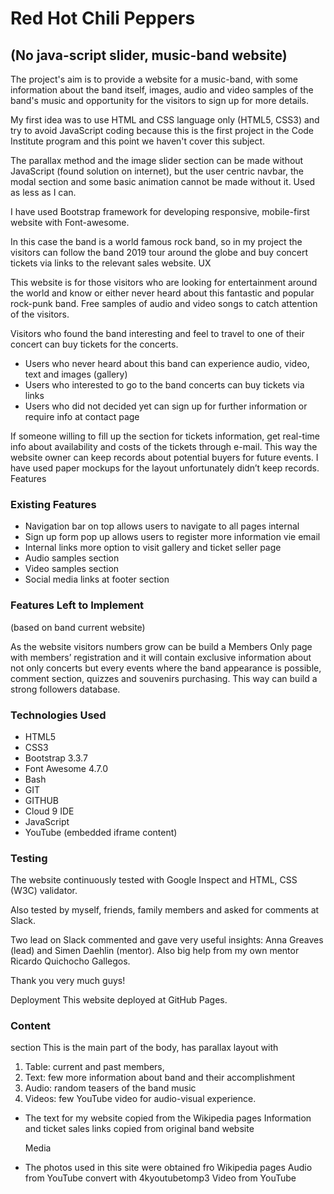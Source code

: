 # Red Hot Chili Peppers

## (No java-script slider, music-band website)

The project's aim is to provide a website for a music-band, with some information about the band itself, images, audio and video samples of the band's music and opportunity for the visitors to sign up for more details.

My first idea was to use HTML and CSS language only (HTML5, CSS3) and try to avoid JavaScript coding because this is the first project in the Code Institute program and this point we haven't cover this subject. 

The parallax method and the image slider section can be made without JavaScript (found solution on internet), but the user centric navbar, the modal section and some basic animation cannot be made without it. 
Used as less as I can.

I have used Bootstrap framework for developing responsive, mobile-first website with Font-awesome.

In this case the band is a world famous rock band, so in my project the visitors can follow the band 2019 tour around the globe and buy concert tickets via links to the relevant sales website.
UX

This website is for those visitors who are looking for entertainment around the world and know or either never heard about this fantastic and popular rock-punk band. Free samples of audio and video songs to catch attention of the visitors. 

Visitors who found the band interesting and feel to travel to one of their concert can  buy tickets for the concerts.

+ Users who never heard about this band can experience audio, video, text and images (gallery)
+ Users who interested to go to the band concerts can buy tickets via links
+ Users who did not decided yet can sign up for further information or require info at contact page

If someone willing to fill up the section for tickets information, get real-time info about availability and costs of the tickets through e-mail. This way the website owner can keep records about potential buyers for future events.
I have used paper mockups for the layout unfortunately didn’t keep records.
Features

### Existing Features

+ Navigation bar on top allows users to navigate to all pages internal
+ Sign up form pop up allows users to register more information vie email
+ Internal links more option to visit gallery and ticket seller page
+ Audio samples section
+ Video samples section
+ Social media links at footer section

### Features Left to Implement 

(based on band current website)

As the website visitors numbers grow can be build a Members Only page with members’ registration
and it will contain exclusive information about not only concerts but every events where the band appearance is possible,
comment section, quizzes and souvenirs purchasing. 
This way can build a strong followers database.

### Technologies Used

+ HTML5
+ CSS3
+ Bootstrap 3.3.7
+ Font Awesome 4.7.0
+ Bash
+ GIT
+ GITHUB
+ Cloud 9 IDE
+ JavaScript
+ YouTube (embedded iframe content)

### Testing

The website continuously tested with 
Google Inspect and 
HTML, CSS (W3C) validator.

Also tested by myself, friends, family members and asked for comments at Slack.

Two lead on Slack commented and gave very useful insights: 
Anna Greaves (lead) and
Simen Daehlin (mentor). 
Also big help from my own mentor Ricardo Quichocho Gallegos. 

Thank you very much guys! 

Deployment
This website deployed at GitHub Pages.

### Content
 section
 This is the main part of the body, has parallax layout with 
1.	Table: current and past members, 
2.	Text: few more information about band and their accomplishment
3.	Audio: random teasers of the band music
4.	Videos: few YouTube video for audio-visual experience.

+ The text for my website copied from the Wikipedia pages
  Information and  ticket sales links copied from original band website

   Media
   
 - The photos used in this site were obtained fro Wikipedia pages
   Audio from YouTube convert with 4kyoutubetomp3
   Video from YouTube
